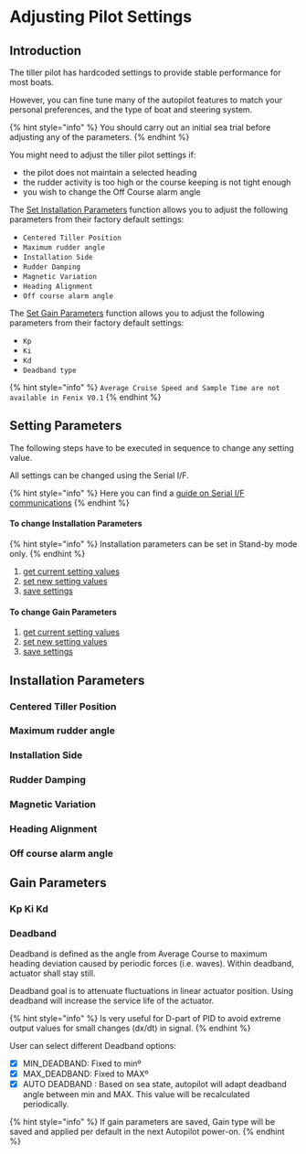 # Adjusting Pilot Settings

## Introduction

The tiller pilot has hardcoded settings to provide stable performance for most boats.

However, you can fine tune many of the autopilot features to match your personal preferences, and the type of boat and steering system.

{% hint style="info" %}
You should carry out an initial sea trial before adjusting any of the parameters.
{% endhint %}

You might need to adjust the tiller pilot settings if:

* the pilot does not maintain a selected heading
* the rudder activity is too high or the course keeping is not tight enough
* you wish to change the Off Course alarm angle 

The [Set Installation Parameters](../using-fenix-tiller-pilot/user-functions.md#set-installation-parameters) function allows you to adjust the following parameters from their factory default settings:

* `Centered Tiller Position`
* `Maximum rudder angle`
* `Installation Side`
* `Rudder Damping`
* `Magnetic Variation`
* `Heading Alignment`
* `Off course alarm angle`

The [Set Gain Parameters](../using-fenix-tiller-pilot/user-functions.md#set-gain-parameters) function allows you to adjust the following parameters from their factory default settings:

* `Kp`
* `Ki`
* `Kd`
* `Deadband type`

{% hint style="info" %}
`Average Cruise Speed and Sample Time are not available in Fenix V0.1`
{% endhint %}

## Setting Parameters

The following steps have to be executed in sequence to change any setting value.

All settings can be changed using the Serial I/F.

{% hint style="info" %}
Here you can find a [guide on Serial I/F communications](../using-fenix-tiller-pilot/untitled.md#checksum)
{% endhint %}

#### To change Installation Parameters 

{% hint style="info" %}
Installation parameters can be set in Stand-by mode only.
{% endhint %}

1. [get current setting values](../using-fenix-tiller-pilot/user-functions.md#get-installation-parameters)
2. [set new setting values](../using-fenix-tiller-pilot/user-functions.md#set-installation-parameters)
3. [save settings](../using-fenix-tiller-pilot/user-functions.md#save-current-installation-parameters)

#### To change Gain Parameters

1. [get current setting values](../using-fenix-tiller-pilot/user-functions.md#get-current-gain-parameters)
2. [set new setting values](../using-fenix-tiller-pilot/user-functions.md#set-gain-parameters)
3. [save settings](../using-fenix-tiller-pilot/user-functions.md#save-current-gain-parameters)

## Installation Parameters

### Centered Tiller Position

### Maximum rudder angle

### Installation Side

### Rudder Damping

### Magnetic Variation

### Heading Alignment

### Off course alarm angle

## Gain Parameters

### Kp Ki Kd

### Deadband

Deadband is defined as the angle from Average Course to maximum heading deviation caused by periodic forces \(i.e. waves\). Within deadband, actuator shall stay still.

Deadband goal is to attenuate fluctuations in linear actuator position. Using deadband will increase the service life of the actuator.

{% hint style="info" %}
Is very useful for D-part of PID to avoid extreme output values for small changes \(dx/dt\) in signal.
{% endhint %}

User can select different Deadband options:

* [x] MIN\_DEADBAND: Fixed to minº
* [x] MAX\_DEADBAND: Fixed to MAXº
* [x] AUTO DEADBAND : Based on sea state, autopilot will adapt deadband angle between min and MAX. This value will be recalculated periodically.

{% hint style="info" %}
If gain parameters are saved, Gain type will be saved and applied per default in the next Autopilot power-on.
{% endhint %}

